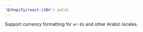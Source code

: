 ```yaml
---
'@shopify/react-i18n': patch
---
```


Support currency formatting for `ar-EG` and other Arabic locales.
